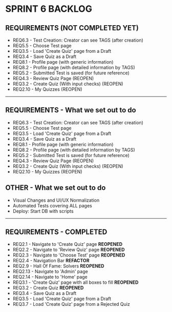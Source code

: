 # SPRINT 6 BACKLOG

## REQUIREMENTS (NOT COMPLETED YET)

- REQ6.3 - Test Creation: Creator can see TAGS (after creation)
- REQ5.5 - Choose Test page
- REQ3.5 - Load 'Create Quiz' page from a Draft
- REQ3.4 - Save Quiz as a Draft
- REQ8.1 - Profile page (with generic information)
- REQ8.2 - Profile page (with detailed information by TAGS)
- REQ5.2 - Submitted Test is saved (for future reference)
- REQ4.3 - Review Quiz Page (REOPEN)
- REQ3.2 - Create Quiz (With input checks) (REOPEN)
- REQ2.10 - My Quizzes (REOPEN)

---
## REQUIREMENTS - What we set out to do

- REQ6.3 - Test Creation: Creator can see TAGS (after creation)
- REQ5.5 - Choose Test page
- REQ3.5 - Load 'Create Quiz' page from a Draft
- REQ3.4 - Save Quiz as a Draft
- REQ8.1 - Profile page (with generic information)
- REQ8.2 - Profile page (with detailed information by TAGS)
- REQ5.2 - Submitted Test is saved (for future reference)
- REQ4.3 - Review Quiz Page (REOPEN)
- REQ3.2 - Create Quiz (With input checks) (REOPEN)
- REQ2.10 - My Quizzes (REOPEN)

## OTHER - What we set out to do

- Visual Changes and UI/UX Normalization
- Automated Tests covering ALL pages
- Deploy: Start DB with scripts

---
## REQUIREMENTS - COMPLETED

- REQ2.1 -  Navigate to 'Create Quiz' page **REOPENED**
- REQ2.2 - Navigate to 'Review Quiz' page **REOPENED**
- REQ2.3 - Navigate to 'Choose Test' page **REOPENED**
- REQ2.4 - Navigation Bar **REFACTOR**
- REQ2.9 - Hall Of Fame: Solvers **REOPENED**
- REQ2.13 - Navigate to 'Admin' page
- REQ2.14 - Navigate to 'Home' page
- REQ3.1 - 'Create Quiz' page with all boxes to fill **REOPENED**
- REQ3.2 - Create Quiz **REOPENED**
- REQ3.4 - Save Quiz as a Draft
- REQ3.5 - Load 'Create Quiz' page from a Draft
- REQ3.7 - Load 'Create Quiz' page from a Rejected Quiz